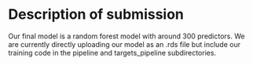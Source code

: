 # Description of submission
Our final model is a random forest model with around 300 predictors. We are currently directly uploading our model as an .rds file but include our training code in the pipeline and targets_pipeline subdirectories.
